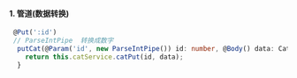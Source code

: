 #### 1. 管道(数据转换)

```typescript
 @Put(':id')
 // ParseIntPipe  转换成数字
  putCat(@Param('id', new ParseIntPipe()) id: number, @Body() data: Cat) {
    return this.catService.catPut(id, data);
  }
```
